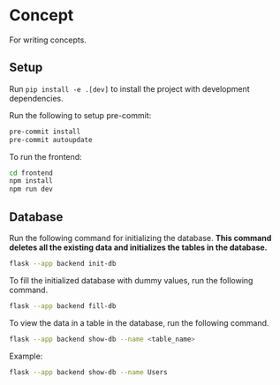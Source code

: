# Concept

For writing concepts.

## Setup

Run `pip install -e .[dev]` to install the project with development dependencies.

Run the following to setup pre-commit:

```bash
pre-commit install
pre-commit autoupdate
```

To run the frontend:

```bash
cd frontend
npm install
npm run dev
```

## Database

Run the following command for initializing the database. **This command deletes all
the existing data and initializes the tables in the database.**

```bash
flask --app backend init-db
```

To fill the initialized database with dummy values, run the following command.

```bash
flask --app backend fill-db
```

To view the data in a table in the database, run the following command.

```bash
flask --app backend show-db --name <table_name>
```

Example:

```bash
flask --app backend show-db --name Users
```
